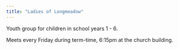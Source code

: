 ```yaml
---
title: "Ladies of Longmeadow"
---
```


Youth group for children in school years 1 - 6.

Meets every Friday during term-time, 6:15pm at the church building.